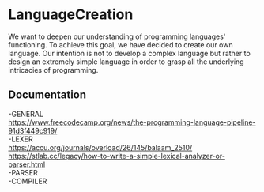 # LanguageCreation
We want to deepen our understanding of programming languages' functioning. To achieve this goal, we have decided to create our own language. Our intention is not to develop a complex language but rather to design an extremely simple language in order to grasp all the underlying intricacies of programming.

## Documentation
-GENERAL     
  https://www.freecodecamp.org/news/the-programming-language-pipeline-91d3f449c919/    
-LEXER    
https://accu.org/journals/overload/26/145/balaam_2510/   
https://stlab.cc/legacy/how-to-write-a-simple-lexical-analyzer-or-parser.html   
-PARSER     
-COMPILER    
   
